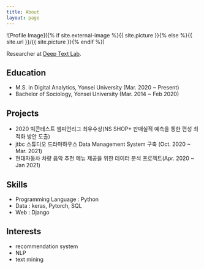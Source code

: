 ```yaml
---
title: About
layout: page
---
```

![Profile Image]({% if site.external-image %}{{ site.picture }}{% else %}{{ site.url }}/{{ site.picture }}{% endif %})

Researcher at [Deep Text Lab](http://deeptext.yonsei.ac.kr).

<h2>Education</h2>

<ul class="education-list">
	<li>M.S. in Digital Analytics, Yonsei University (Mar. 2020 ~ Present)</li>
	<li>Bachelor of Sociology, Yonsei University (Mar. 2014 ~ Feb 2020) </li>
</ul>

<h2>Projects</h2>

<ul class="project-list">
	<li>2020 빅콘테스트 챔피언리그 최우수상(NS SHOP+ 판매실적 예측을 통한 편성 최적화 방안 도출)</li>
	<li>jtbc 스튜디오 드라마하우스 Data Management System 구축 (Oct. 2020 ~ Mar. 2021)</li>
	<li>현대자동차 차량 음악 추천 메뉴 제공을 위한 데이터 분석 프로젝트(Apr. 2020 ~ Jan 2021)</li>
</ul>

<h2>Skills</h2>

<ul class="skill-list">
	<li>Programming Language : Python</li>
	<li>Data : keras, Pytorch, SQL</li>
	<li>Web : Django</li>
</ul>

<h2>Interests</h2>

<ul class="interest-list">
	<li>recommendation system</li>
	<li>NLP</li>
	<li>text mining</li>
</ul>

